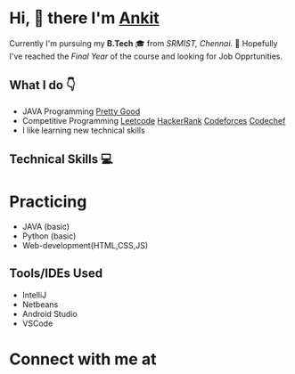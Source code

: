 # Hi, :wave: there I'm [Ankit](https://www.linkedin.com/in/ankit-ved-ashm/)

Currently I'm pursuing my **B.Tech** :mortar_board: from *SRMIST, Chennai*. :school: Hopefully I've reached the *Final Year* of the course and looking for Job Opprtunities.

## What I do :point_down:

- JAVA Programming [Pretty Good](https://www.hackerrank.com/RA1711020010042)
- Competitive Programming [Leetcode](https://leetcode.com/ashm_/) [HackerRank](https://www.hackerrank.com/RA1711020010042) [Codeforces](https://codeforces.com/profile/ashm_) [Codechef](https://www.codechef.com/users/ashm_)
- I like learning new technical skills

## Technical Skills :computer:

# Practicing

  - JAVA (basic) 
  - Python (basic)
  - Web-development(HTML,CSS,JS)
  
## Tools/IDEs Used
- IntelliJ
- Netbeans
- Android Studio
- VSCode 

# Connect with me at 
